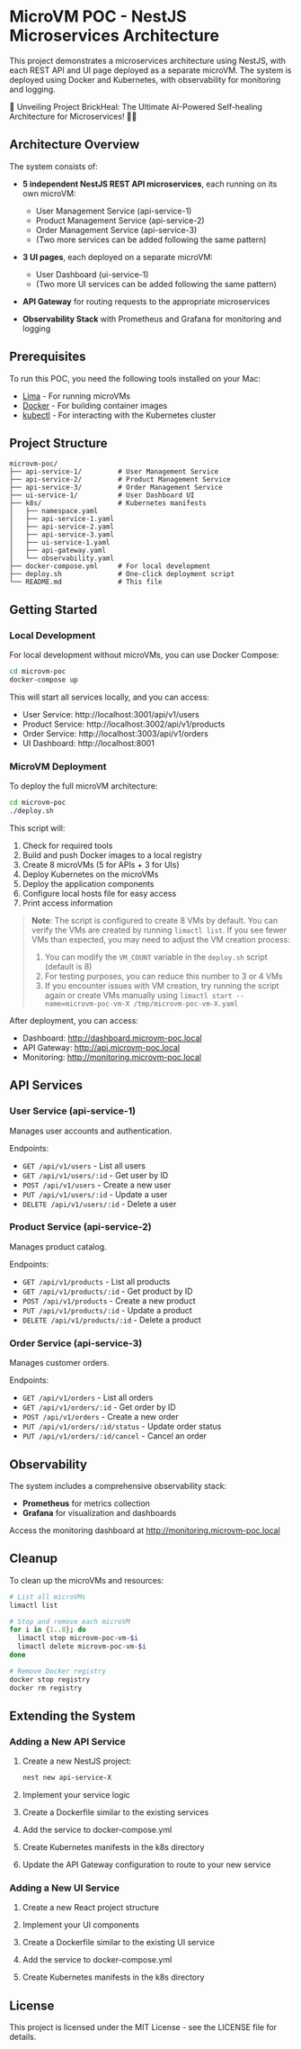 # MicroVM POC - NestJS Microservices Architecture

This project demonstrates a microservices architecture using NestJS, with each REST API and UI page deployed as a separate microVM. The system is deployed using Docker and Kubernetes, with observability for monitoring and logging.

🚀 Unveiling Project BrickHeal: The Ultimate AI-Powered Self-healing Architecture for Microservices! 🧱🤖

## Architecture Overview

The system consists of:

- **5 independent NestJS REST API microservices**, each running on its own microVM:
  - User Management Service (api-service-1)
  - Product Management Service (api-service-2)
  - Order Management Service (api-service-3)
  - (Two more services can be added following the same pattern)

- **3 UI pages**, each deployed on a separate microVM:
  - User Dashboard (ui-service-1)
  - (Two more UI services can be added following the same pattern)

- **API Gateway** for routing requests to the appropriate microservices
- **Observability Stack** with Prometheus and Grafana for monitoring and logging

## Prerequisites

To run this POC, you need the following tools installed on your Mac:

- [Lima](https://github.com/lima-vm/lima) - For running microVMs
- [Docker](https://www.docker.com/products/docker-desktop/) - For building container images
- [kubectl](https://kubernetes.io/docs/tasks/tools/) - For interacting with the Kubernetes cluster

## Project Structure

```
microvm-poc/
├── api-service-1/         # User Management Service
├── api-service-2/         # Product Management Service
├── api-service-3/         # Order Management Service
├── ui-service-1/          # User Dashboard UI
├── k8s/                   # Kubernetes manifests
│   ├── namespace.yaml
│   ├── api-service-1.yaml
│   ├── api-service-2.yaml
│   ├── api-service-3.yaml
│   ├── ui-service-1.yaml
│   ├── api-gateway.yaml
│   └── observability.yaml
├── docker-compose.yml     # For local development
├── deploy.sh              # One-click deployment script
└── README.md              # This file
```

## Getting Started

### Local Development

For local development without microVMs, you can use Docker Compose:

```bash
cd microvm-poc
docker-compose up
```

This will start all services locally, and you can access:
- User Service: http://localhost:3001/api/v1/users
- Product Service: http://localhost:3002/api/v1/products
- Order Service: http://localhost:3003/api/v1/orders
- UI Dashboard: http://localhost:8001

### MicroVM Deployment

To deploy the full microVM architecture:

```bash
cd microvm-poc
./deploy.sh
```

This script will:
1. Check for required tools
2. Build and push Docker images to a local registry
3. Create 8 microVMs (5 for APIs + 3 for UIs)
4. Deploy Kubernetes on the microVMs
5. Deploy the application components
6. Configure local hosts file for easy access
7. Print access information

> **Note**: The script is configured to create 8 VMs by default. You can verify the VMs are created by running `limactl list`. If you see fewer VMs than expected, you may need to adjust the VM creation process:
> 
> 1. You can modify the `VM_COUNT` variable in the `deploy.sh` script (default is 8)
> 2. For testing purposes, you can reduce this number to 3 or 4 VMs
> 3. If you encounter issues with VM creation, try running the script again or create VMs manually using `limactl start --name=microvm-poc-vm-X /tmp/microvm-poc-vm-X.yaml`

After deployment, you can access:
- Dashboard: http://dashboard.microvm-poc.local
- API Gateway: http://api.microvm-poc.local
- Monitoring: http://monitoring.microvm-poc.local

## API Services

### User Service (api-service-1)

Manages user accounts and authentication.

Endpoints:
- `GET /api/v1/users` - List all users
- `GET /api/v1/users/:id` - Get user by ID
- `POST /api/v1/users` - Create a new user
- `PUT /api/v1/users/:id` - Update a user
- `DELETE /api/v1/users/:id` - Delete a user

### Product Service (api-service-2)

Manages product catalog.

Endpoints:
- `GET /api/v1/products` - List all products
- `GET /api/v1/products/:id` - Get product by ID
- `POST /api/v1/products` - Create a new product
- `PUT /api/v1/products/:id` - Update a product
- `DELETE /api/v1/products/:id` - Delete a product

### Order Service (api-service-3)

Manages customer orders.

Endpoints:
- `GET /api/v1/orders` - List all orders
- `GET /api/v1/orders/:id` - Get order by ID
- `POST /api/v1/orders` - Create a new order
- `PUT /api/v1/orders/:id/status` - Update order status
- `PUT /api/v1/orders/:id/cancel` - Cancel an order

## Observability

The system includes a comprehensive observability stack:

- **Prometheus** for metrics collection
- **Grafana** for visualization and dashboards

Access the monitoring dashboard at http://monitoring.microvm-poc.local

## Cleanup

To clean up the microVMs and resources:

```bash
# List all microVMs
limactl list

# Stop and remove each microVM
for i in {1..8}; do
  limactl stop microvm-poc-vm-$i
  limactl delete microvm-poc-vm-$i
done

# Remove Docker registry
docker stop registry
docker rm registry
```

## Extending the System

### Adding a New API Service

1. Create a new NestJS project:
   ```bash
   nest new api-service-X
   ```

2. Implement your service logic

3. Create a Dockerfile similar to the existing services

4. Add the service to docker-compose.yml

5. Create Kubernetes manifests in the k8s directory

6. Update the API Gateway configuration to route to your new service

### Adding a New UI Service

1. Create a new React project structure

2. Implement your UI components

3. Create a Dockerfile similar to the existing UI service

4. Add the service to docker-compose.yml

5. Create Kubernetes manifests in the k8s directory

## License

This project is licensed under the MIT License - see the LICENSE file for details.
